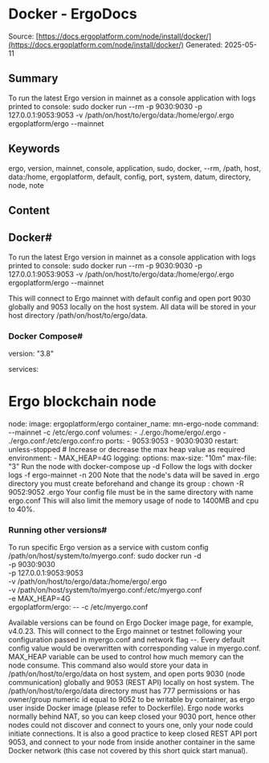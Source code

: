 # Docker - ErgoDocs
Source: [https://docs.ergoplatform.com/node/install/docker/](https://docs.ergoplatform.com/node/install/docker/)
Generated: 2025-05-11

## Summary
To run the latest Ergo version in mainnet as a console application with logs printed to console: sudo docker run --rm -p 9030:9030 -p 127.0.0.1:9053:9053 -v /path/on/host/to/ergo/data:/home/ergo/.ergo ergoplatform/ergo --mainnet

## Keywords
ergo, version, mainnet, console, application, sudo, docker, --rm, /path, host, data:/home, ergoplatform, default, config, port, system, datum, directory, node, note

## Content
## Docker#
To run the latest Ergo version in mainnet as a console application with logs printed to console:
sudo docker run --rm -p 9030:9030 -p 127.0.0.1:9053:9053 -v /path/on/host/to/ergo/data:/home/ergo/.ergo ergoplatform/ergo --mainnet

This will connect to Ergo mainnet with default config and open port 9030 globally and 9053 locally on the host system.
All data will be stored in your host directory /path/on/host/to/ergo/data.

### Docker Compose#
version: "3.8"

services:
  # Ergo blockchain node
  node:
    image: ergoplatform/ergo
    container_name: mn-ergo-node
    command: --mainnet -c /etc/ergo.conf
    volumes:
      - ./.ergo:/home/ergo/.ergo
      - ./ergo.conf:/etc/ergo.conf:ro
    ports:
      - 9053:9053
      - 9030:9030
    restart: unless-stopped
    # Increase or decrease the max heap value as required
    environment:
        - MAX_HEAP=4G
    logging:
      options:
        max-size: "10m"
        max-file: "3"
Run the node with
docker-compose up -d
Follow the logs with
docker logs -f ergo-mainnet -n 200
Note that the node's data will be saved in .ergo directory you must create beforehand and change its group :
chown -R 9052:9052 .ergo
Your config file must be in the same directory with name ergo.conf
This will also limit the memory usage of node to 1400MB and cpu to 40%.

### Running other versions#
To run specific Ergo version <VERSION> as a service with custom config /path/on/host/system/to/myergo.conf:
sudo docker run -d \
        -p 9030:9030 \
        -p 127.0.0.1:9053:9053 \
        -v /path/on/host/to/ergo/data:/home/ergo/.ergo \
        -v /path/on/host/system/to/myergo.conf:/etc/myergo.conf \
        -e MAX_HEAP=4G \
        ergoplatform/ergo:<VERSION> --<networkId> -c /etc/myergo.conf

Available versions can be found on Ergo Docker image page, for example, v4.0.23.
This will connect to the Ergo mainnet or testnet following your configuration passed in myergo.conf and network flag --<networkId>. Every default config value would be overwritten with corresponding value in myergo.conf. MAX_HEAP variable can be used to control how much memory can the node consume.
This command also would store your data in /path/on/host/to/ergo/data on host system, and open ports 9030 (node communication) globally and 9053 (REST API) locally on host system. The /path/on/host/to/ergo/data directory must has 777 permissions or has owner/group numeric id equal to 9052 to be writable by container, as ergo user inside Docker image (please refer to Dockerfile).
Ergo node works normally behind NAT, so you can keep closed your 9030 port, hence other nodes could not discover and connect to yours one, only your node could initiate connections.
It is also a good practice to keep closed REST API port 9053, and connect to your node from inside another container in the same Docker network (this case not covered by this short quick start manual).
